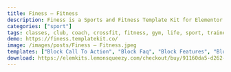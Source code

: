 ```yaml
---
title: Finess – Fitness
description: Finess is a Sports and Fitness Template Kit for Elementor with a unique design and incredible functionality. Have a gym, sports club or fitness center, or are you a personal trainer? Feel free to create your website with this finished template.
categories: ["sport"]
tags: classes, club, coach, crossfit, fitness, gym, life, sport, trainer, weight, wellness, workout
demo: https://finess.templatekit.co/
image: /images/posts/Finess – Fitness.jpeg
templates: ["Block Call To Action", "Block Faq", "Block Features", "Block Footer", "Block Header", "Block Hero Slider", "Block Page Title", "Block Prices", "Block Schedule", "Block Services", "Block Testimonials", "Block Training", "Classes", "Contacts", "Faq", "Footer Template", "Global", "Header Template", "Home", "Prices", "Schedule", "Services", "Team"]
download: https://elemkits.lemonsqueezy.com/checkout/buy/91160da5-d262-4200-b82b-13758db1259c
---
```

